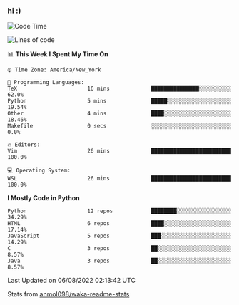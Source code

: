### hi :)

<!--START_SECTION:waka-->
![Code Time](http://img.shields.io/badge/Code%20Time-0%20secs-blue)

![Lines of code](https://img.shields.io/badge/From%20Hello%20World%20I%27ve%20Written-599%20Thousand%20lines%20of%20code-blue)

📊 **This Week I Spent My Time On** 

```text
⌚︎ Time Zone: America/New_York

💬 Programming Languages: 
TeX                      16 mins             ███████████████░░░░░░░░░░   62.0% 
Python                   5 mins              █████░░░░░░░░░░░░░░░░░░░░   19.54% 
Other                    4 mins              ████░░░░░░░░░░░░░░░░░░░░░   18.46% 
Makefile                 0 secs              ░░░░░░░░░░░░░░░░░░░░░░░░░   0.0%

🔥 Editors: 
Vim                      26 mins             █████████████████████████   100.0%

💻 Operating System: 
WSL                      26 mins             █████████████████████████   100.0%

```

**I Mostly Code in Python** 

```text
Python                   12 repos            ████████░░░░░░░░░░░░░░░░░   34.29% 
HTML                     6 repos             ████░░░░░░░░░░░░░░░░░░░░░   17.14% 
JavaScript               5 repos             ███░░░░░░░░░░░░░░░░░░░░░░   14.29% 
C                        3 repos             ██░░░░░░░░░░░░░░░░░░░░░░░   8.57% 
Java                     3 repos             ██░░░░░░░░░░░░░░░░░░░░░░░   8.57%

```



 Last Updated on 06/08/2022 02:13:42 UTC
<!--END_SECTION:waka-->

Stats from [anmol098/waka-readme-stats](https://github.com/anmol098/waka-readme-stats)